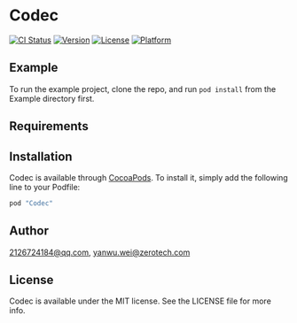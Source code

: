 # Codec

[![CI Status](http://img.shields.io/travis/2126724184@qq.com/Codec.svg?style=flat)](https://travis-ci.org/2126724184@qq.com/Codec)
[![Version](https://img.shields.io/cocoapods/v/Codec.svg?style=flat)](http://cocoapods.org/pods/Codec)
[![License](https://img.shields.io/cocoapods/l/Codec.svg?style=flat)](http://cocoapods.org/pods/Codec)
[![Platform](https://img.shields.io/cocoapods/p/Codec.svg?style=flat)](http://cocoapods.org/pods/Codec)

## Example

To run the example project, clone the repo, and run `pod install` from the Example directory first.

## Requirements

## Installation

Codec is available through [CocoaPods](http://cocoapods.org). To install
it, simply add the following line to your Podfile:

```ruby
pod "Codec"
```

## Author

2126724184@qq.com, yanwu.wei@zerotech.com

## License

Codec is available under the MIT license. See the LICENSE file for more info.
